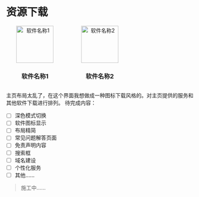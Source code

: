 # 资源下载


<style>
  .app-grid {
    display: grid;
    grid-template-columns: repeat(auto-fill, minmax(150px, 1fr));
    gap: 20px;
  }

  .app-item {
    display: flex;
    flex-direction: column;
    align-items: center;
    text-align: center;
  }

  .app-icon {
    width: 100px;
    height: 100px;
    object-fit: contain;
  }
</style>

<div class="app-grid">
  <div class="app-item">
    <img class="app-icon" src="软件图标1链接" alt="软件名称1" />
    <h3>软件名称1</h3>
  </div>
  <div class="app-item">
    <img class="app-icon" src="软件图标2链接" alt="软件名称2" />
    <h3>软件名称2</h3>
  </div>
  <!-- 更多软件 -->
</div>

 
 主页布局太乱了，在这个界面我想做成一种图标下载风格的。对主页提供的服务和其他软件下载进行排列。
 待完成内容：
- [ ] 深色模式切换
- [ ] 软件图标显示
- [ ] 布局精简
- [ ] 常见问题解答页面
- [ ] 免责声明内容
- [ ] 搜索框
- [ ] 域名建设
- [ ] 个性化服务
- [ ] 其他……
 
 > 施工中……
